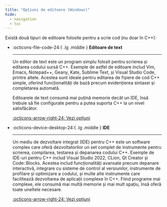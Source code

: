 ```yaml
---
title: "Opțiuni de editoare (Windows)"
hide:
  - navigation
  - toc
---
```


Există două tipuri de editoare folosite pentru a scrie cod (nu doar în C++):

<div class="grid cards" markdown>

- :octicons-file-code-24:{ .lg .middle } **Editoare de text**

    ---

    Un editor de text este un program simplu folosit pentru scrierea și editarea
    codului sursă C++. Exemple de astfel de editoare includ Vim, Emacs,
    Notepad++, Geany, Kate, Sublime Text, și Visual Studio Code, printre altele.
    Acestea sunt ideale pentru editarea de fișiere de cod C++ simple, oferind
    funcționalități de bază precum evidențierea sintaxei și completarea
    automată.

    Editoarele de text consumă mai puțină memorie decât un IDE, însă trebuie să
    fie configurate pentru a putea suporta C++ la un nivel satisfăcător.

    [:octicons-arrow-right-24: Vezi opțiuni](./editoare-text.md)

- :octicons-device-desktop-24:{ .lg .middle } **IDE**

    ---

    Un mediu de dezvoltare integrat (IDE) pentru C++ este un software complex
    care oferă dezvoltatorilor un set complet de instrumente pentru scrierea,
    compilarea, testarea și depanarea codului C++. Exemple de IDE-uri pentru C++
    includ Visual Studio 2022, CLion, Qt Creator și Code::Blocks. Acestea includ
    funcționalități avansate precum depanare interactivă, integrare cu sisteme
    de control al versiunilor, instrumente de profilare și optimizare a codului,
    și multe alte instrumente care facilitează dezvoltarea de aplicații complexe
    în C++. Fiind programe mai complexe, ele consumă mai multă memorie și mai
    mult spațiu, însă oferă toate uneltele necesare.

    [:octicons-arrow-right-24: Vezi opțiuni](./ide.md)

</div>

